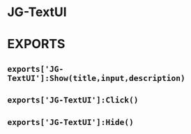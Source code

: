 # JG-TextUI


# EXPORTS
## `exports['JG-TextUI']:Show(title,input,description)`
## `exports['JG-TextUI']:Click()`
## `exports['JG-TextUI']:Hide()`
